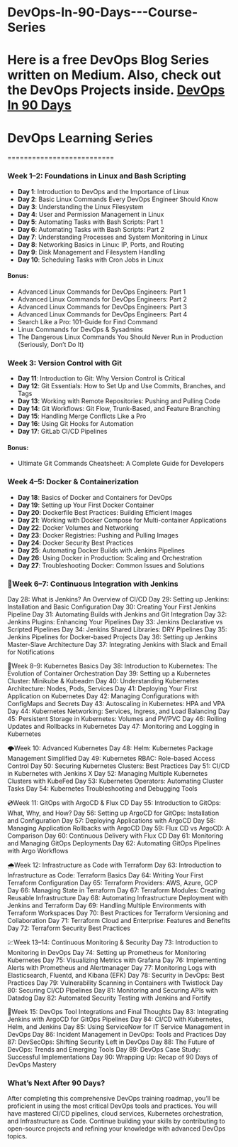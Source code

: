# DevOps-In-90-Days---Course-Series
Here is a free DevOps Blog Series written on Medium. Also, check out the DevOps Projects inside.
[DevOps In 90 Days](https://medium.com/devsecops-community/devops-in-90-days-series-bde5522eeef0)
==========================
# DevOps Learning Series
==========================
### Week 1–2: Foundations in Linux and Bash Scripting  
- **Day 1**: Introduction to DevOps and the Importance of Linux  
- **Day 2**: Basic Linux Commands Every DevOps Engineer Should Know  
- **Day 3**: Understanding the Linux Filesystem  
- **Day 4**: User and Permission Management in Linux  
- **Day 5**: Automating Tasks with Bash Scripts: Part 1  
- **Day 6**: Automating Tasks with Bash Scripts: Part 2  
- **Day 7**: Understanding Processes and System Monitoring in Linux  
- **Day 8**: Networking Basics in Linux: IP, Ports, and Routing  
- **Day 9**: Disk Management and Filesystem Handling  
- **Day 10**: Scheduling Tasks with Cron Jobs in Linux  

#### Bonus:  
- Advanced Linux Commands for DevOps Engineers: Part 1  
- Advanced Linux Commands for DevOps Engineers: Part 2  
- Advanced Linux Commands for DevOps Engineers: Part 3  
- Advanced Linux Commands for DevOps Engineers: Part 4  
- Search Like a Pro: 101-Guide for Find Command  
- Linux Commands for DevOps & Sysadmins  
- The Dangerous Linux Commands You Should Never Run in Production (Seriously, Don’t Do It)  

### Week 3: Version Control with Git  
- **Day 11**: Introduction to Git: Why Version Control is Critical  
- **Day 12**: Git Essentials: How to Set Up and Use Commits, Branches, and Tags  
- **Day 13**: Working with Remote Repositories: Pushing and Pulling Code  
- **Day 14**: Git Workflows: Git Flow, Trunk-Based, and Feature Branching  
- **Day 15**: Handling Merge Conflicts Like a Pro  
- **Day 16**: Using Git Hooks for Automation  
- **Day 17**: GitLab CI/CD Pipelines  

#### Bonus:  
- Ultimate Git Commands Cheatsheet: A Complete Guide for Developers  

### Week 4–5: Docker & Containerization  
- **Day 18**: Basics of Docker and Containers for DevOps  
- **Day 19**: Setting up Your First Docker Container  
- **Day 20**: Dockerfile Best Practices: Building Efficient Images  
- **Day 21**: Working with Docker Compose for Multi-container Applications  
- **Day 22**: Docker Volumes and Networking  
- **Day 23**: Docker Registries: Pushing and Pulling Images  
- **Day 24**: Docker Security Best Practices
- **Day 25**: Automating Docker Builds with Jenkins Pipelines
- **Day 26**: Using Docker in Production: Scaling and Orchestration
- **Day 27**: Troubleshooting Docker: Common Issues and Solutions

### 🪼Week 6–7: Continuous Integration with Jenkins
Day 28: What is Jenkins? An Overview of CI/CD
Day 29: Setting up Jenkins: Installation and Basic Configuration
Day 30: Creating Your First Jenkins Pipeline
Day 31: Automating Builds with Jenkins and Git Integration
Day 32: Jenkins Plugins: Enhancing Your Pipelines
Day 33: Jenkins Declarative vs Scripted Pipelines
Day 34: Jenkins Shared Libraries: DRY Pipelines
Day 35: Jenkins Pipelines for Docker-based Projects
Day 36: Setting up Jenkins Master-Slave Architecture
Day 37: Integrating Jenkins with Slack and Email for Notifications

🎡Week 8–9: Kubernetes Basics
Day 38: Introduction to Kubernetes: The Evolution of Container Orchestration
Day 39: Setting up a Kubernetes Cluster: Minikube & Kubeadm
Day 40: Understanding Kubernetes Architecture: Nodes, Pods, Services
Day 41: Deploying Your First Application on Kubernetes
Day 42: Managing Configurations with ConfigMaps and Secrets
Day 43: Autoscaling in Kubernetes: HPA and VPA
Day 44: Kubernetes Networking: Services, Ingress, and Load Balancing
Day 45: Persistent Storage in Kubernetes: Volumes and PV/PVC
Day 46: Rolling Updates and Rollbacks in Kubernetes
Day 47: Monitoring and Logging in Kubernetes

🌩️Week 10: Advanced Kubernetes
Day 48: Helm: Kubernetes Package Management Simplified
Day 49: Kubernetes RBAC: Role-based Access Control
Day 50: Securing Kubernetes Clusters: Best Practices
Day 51: CI/CD in Kubernetes with Jenkins X
Day 52: Managing Multiple Kubernetes Clusters with KubeFed
Day 53: Kubernetes Operators: Automating Cluster Tasks
Day 54: Kubernetes Troubleshooting and Debugging Tools

💿Week 11: GitOps with ArgoCD & Flux CD
Day 55: Introduction to GitOps: What, Why, and How?
Day 56: Setting up ArgoCD for GitOps: Installation and Configuration
Day 57: Deploying Applications with ArgoCD
Day 58: Managing Application Rollbacks with ArgoCD
Day 59: Flux CD vs ArgoCD: A Comparison
Day 60: Continuous Delivery with Flux CD
Day 61: Monitoring and Managing GitOps Deployments
Day 62: Automating GitOps Pipelines with Argo Workflows

🌧️Week 12: Infrastructure as Code with Terraform
Day 63: Introduction to Infrastructure as Code: Terraform Basics
Day 64: Writing Your First Terraform Configuration
Day 65: Terraform Providers: AWS, Azure, GCP
Day 66: Managing State in Terraform
Day 67: Terraform Modules: Creating Reusable Infrastructure
Day 68: Automating Infrastructure Deployment with Jenkins and Terraform
Day 69: Handling Multiple Environments with Terraform Workspaces
Day 70: Best Practices for Terraform Versioning and Collaboration
Day 71: Terraform Cloud and Enterprise: Features and Benefits
Day 72: Terraform Security Best Practices

💹Week 13–14: Continuous Monitoring & Security
Day 73: Introduction to Monitoring in DevOps
Day 74: Setting up Prometheus for Monitoring Kubernetes
Day 75: Visualizing Metrics with Grafana
Day 76: Implementing Alerts with Prometheus and Alertmanager
Day 77: Monitoring Logs with Elasticsearch, Fluentd, and Kibana (EFK)
Day 78: Security in DevOps: Best Practices
Day 79: Vulnerability Scanning in Containers with Twistlock
Day 80: Securing CI/CD Pipelines
Day 81: Monitoring and Securing APIs with Datadog
Day 82: Automated Security Testing with Jenkins and Fortify

🧩Week 15: DevOps Tool Integrations and Final Thoughts
Day 83: Integrating Jenkins with ArgoCD for GitOps Pipelines
Day 84: CI/CD with Kubernetes, Helm, and Jenkins
Day 85: Using ServiceNow for IT Service Management in DevOps
Day 86: Incident Management in DevOps: Tools and Practices
Day 87: DevSecOps: Shifting Security Left in DevOps
Day 88: The Future of DevOps: Trends and Emerging Tools
Day 89: DevOps Case Study: Successful Implementations
Day 90: Wrapping Up: Recap of 90 Days of DevOps Mastery

### What’s Next After 90 Days?
After completing this comprehensive DevOps training roadmap, you’ll be proficient in using the most critical DevOps tools and practices. You will have mastered CI/CD pipelines, cloud services, Kubernetes orchestration, and Infrastructure as Code. Continue building your skills by contributing to open-source projects and refining your knowledge with advanced DevOps topics.
